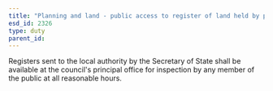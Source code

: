 ```yaml
---
title: "Planning and land - public access to register of land held by public bodies"
esd_id: 2326
type: duty
parent_id:  
---
```


Registers sent to the local authority by the Secretary of State shall be available at the council's principal office for inspection by any member of the public at all reasonable hours.

